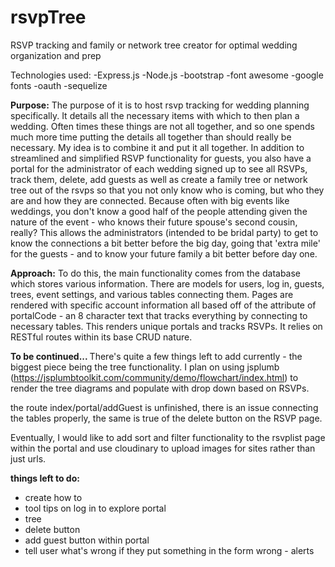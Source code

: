 # rsvpTree
RSVP tracking and family or network tree creator for optimal wedding organization and prep 

Technologies used:
-Express.js
-Node.js
-bootstrap
-font awesome
-google fonts
-oauth
-sequelize

<strong>Purpose:</strong>
The purpose of it is to host rsvp tracking for wedding planning specifically. It details all the necessary items with which to then plan a wedding. Often times these things are not all together, and so one spends much more time putting the details all together than should really be necessary. My idea is to combine it and put it all together. In addition to streamlined and simplified RSVP functionality for guests, you also have a portal for the administrator of each wedding signed up to see all RSVPs, track them, delete, add guests as well as create a family tree or network tree out of the rsvps so that you not only know who is coming, but who they are and how they are connected. Because often with big events like weddings, you don't know a good half of the people attending given the nature of the event - who knows their future spouse's second cousin, really? This allows the administrators (intended to be bridal party) to get to know the connections a bit better before the big day, going that 'extra mile' for the guests - and to know your future family a bit better before day one. 

<strong>Approach:</strong>
To do this, the main functionality comes from the database which stores various information. There are models for users, log in, guests, trees, event settings, and various tables connecting them. Pages are rendered with specific account information all based off of the attribute of portalCode - an 8 character text that tracks everything by connecting to necessary tables. This renders unique portals and tracks RSVPs. It relies on RESTful routes within its base CRUD nature. 



<strong>To be continued... </strong>
There's quite a few things left to add currently - the biggest piece being the tree functionality. I plan on using jsplumb (https://jsplumbtoolkit.com/community/demo/flowchart/index.html) to render the tree diagrams and populate with drop down based on RSVPs. 

the route index/portal/addGuest is unfinished, there is an issue connecting the tables properly, the same is true of the delete button on the RSVP page. 

Eventually, I would like to add sort and filter functionality to the rsvplist page within the portal and use cloudinary to upload images for sites rather than just urls.


<strong>things left to do:</strong>
- create how to
- tool tips on log in to explore portal
-  tree 
- delete button
- add guest button within portal
- tell user what's wrong if they put something in the form wrong - alerts 
